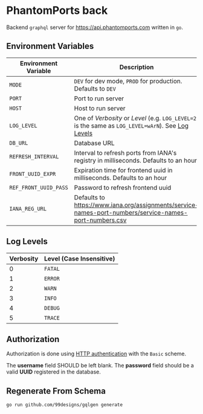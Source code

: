 # PhantomPorts back

Backend `graphql` server for https://api.phantomports.com written in `go`.

## Environment Variables

| Environment Variable  | Description                                                                                                       |
| --------------------- | ----------------------------------------------------------------------------------------------------------------- |
| `MODE`                | `DEV` for dev mode, `PROD` for production. Defaults to `DEV`                                                      |
| `PORT`                | Port to run server                                                                                                |
| `HOST`                | Host to run server                                                                                                |
| `LOG_LEVEL`           | One of _Verbosity_ or _Level_ (e.g. `LOG_LEVEL=2` is the same as `LOG_LEVEL=wArN`). See [Log Levels](#log-levels) |
| `DB_URL`              | Database URL                                                                                                      |
| `REFRESH_INTERVAL`    | Interval to refresh ports from IANA's registry in milliseconds. Defaults to an hour                               |
| `FRONT_UUID_EXPR`     | Expiration time for frontend uuid in milliseconds. Defaults to an hour                                            |
| `REF_FRONT_UUID_PASS` | Password to refresh frontend uuid                                                                                 |
| `IANA_REG_URL`        | Defaults to https://www.iana.org/assignments/service-names-port-numbers/service-names-port-numbers.csv            |

## Log Levels

| Verbosity | Level (Case Insensitive) |
| --------- | ------------------------ |
| 0         | `FATAL`                  |
| 1         | `ERROR`                  |
| 2         | `WARN`                   |
| 3         | `INFO`                   |
| 4         | `DEBUG`                  |
| 5         | `TRACE`                  |

## Authorization

Authorization is done using [HTTP authentication](https://developer.mozilla.org/en-US/docs/Web/HTTP/Authentication) with the `Basic` scheme.

The **username** field SHOULD be left blank. The **password** field should be a valid **UUID** registered in the database.

## Regenerate From Schema

```bash
go run github.com/99designs/gqlgen generate
```
